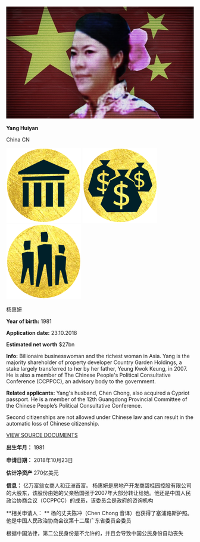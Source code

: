 ![YangHuiyan.jpg](YangHuiyan.jpg)

**Yang Huiyan**

China CN

![pep](../../icons/icon-pep.png)  ![bill](../../icons/icon-bill.png) ![family](../../icons/icon-family.png)

杨惠妍

**Year of birth:** 1981

**Application date:** 23.10.2018

**Estimated net worth** $27bn

**Info:** Billionaire businesswoman and the richest woman in Asia. Yang is the majority shareholder of property developer Country Garden Holdings, a stake largely transferred to her by her father, Yeung Kwok Keung, in 2007. He is also a member of The Chinese People's Political Consultative Conference (CCPPCC), an advisory body to the government. 

**Related applicants:** Yang's husband, Chen Chong, also acquired a Cypriot passport. He is a member of the 12th Guangdong Provincial Committee of the Chinese People’s Political Consultative Conference.

Second citizenships are not allowed under Chinese law and can result in the automatic loss of Chinese citizenship. 

[VIEW SOURCE DOCUMENTS](ZH-06-Yang-Huiyan.pdf)

**出生年月：** 1981

**申请日期：** 2018年10月23日

**估计净资产** 270亿美元

**信息：** 亿万富翁女商人和亚洲首富。 杨惠妍是房地产开发商碧桂园控股有限公司的大股东，该股份由她的父亲杨国强于2007年大部分转让给她。他还是中国人民政治协商会议（CCPPCC）的成员，该委员会是政府的咨询机构

**相关申请人： ** 杨的丈夫陈冲（Chen Chong 音译）也获得了塞浦路斯护照。 他是中国人民政治协商会议第十二届广东省委员会委员

根据中国法律，第二公民身份是不允许的，并且会导致中国公民身份自动丧失

